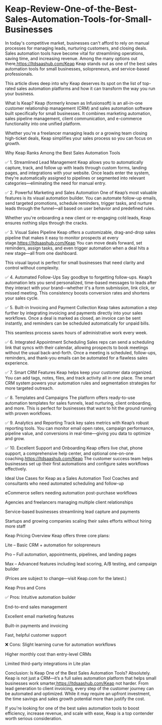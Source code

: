 # Keap-Review-One-of-the-Best-Sales-Automation-Tools-for-Small-Businesses


In today's competitive market, businesses can't afford to rely on manual processes for managing leads, nurturing customers, and closing deals. Sales automation tools have become vital for streamlining operations, saving time, and increasing revenue. Among the many options out there,https://ltdsaashub.com/Keap Keap stands out as one of the best sales automation tools for small businesses, solopreneurs, and service-based professionals.

This article dives deep into why Keap deserves its spot on the list of top-rated sales automation platforms and how it can transform the way you run your business.

What Is Keap?
Keap (formerly known as Infusionsoft) is an all-in-one customer relationship management (CRM) and sales automation software built specifically for small businesses. It combines marketing automation, sales pipeline management, client communication, and e-commerce functionality into one unified platform.

Whether you're a freelancer managing leads or a growing team closing high-ticket deals, Keap simplifies your sales process so you can focus on growth.

Why Keap Ranks Among the Best Sales Automation Tools

✅ 1. Streamlined Lead Management
Keap allows you to automatically capture, track, and follow up with leads through custom forms, landing pages, and integrations with your website. Once leads enter the system, they’re automatically assigned to pipelines or segmented into relevant categories—eliminating the need for manual entry.

✅ 2. Powerful Marketing and Sales Automation
One of Keap’s most valuable features is its visual automation builder. You can automate follow-up emails, send targeted promotions, schedule reminders, trigger tasks, and nurture leads through the funnel—all based on user behavior and predefined rules.

Whether you're onboarding a new client or re-engaging cold leads, Keap ensures nothing slips through the cracks.

✅ 3. Visual Sales Pipeline
Keap offers a customizable, drag-and-drop sales pipeline that makes it easy to monitor prospects at every stage.https://ltdsaashub.com/Keap You can move deals forward, set reminders, assign tasks, and even trigger automation when a deal hits a new stage—all from one dashboard.

This visual layout is perfect for small businesses that need clarity and control without complexity.

✅ 4. Automated Follow-Ups
Say goodbye to forgetting follow-ups. Keap’s automation lets you send personalized, time-based messages to leads after they interact with your brand—whether it's a form submission, link click, or missed meeting. This consistency boosts conversion rates and shortens your sales cycle.

✅ 5. Built-in Invoicing and Payment Collection
Keap takes automation a step further by integrating invoicing and payments directly into your sales workflows. Once a deal is marked as closed, an invoice can be sent instantly, and reminders can be scheduled automatically for unpaid bills.

This seamless process saves hours of administrative work every week.

✅ 6. Integrated Appointment Scheduling
Sales reps can send a scheduling link that syncs with their calendar, allowing prospects to book meetings without the usual back-and-forth. Once a meeting is scheduled, follow-ups, reminders, and thank-you emails can be automated for a flawless sales experience.

✅ 7. Smart CRM Features
Keap helps keep your customer data organized. You can add tags, notes, files, and track activity all in one place. The smart CRM system powers your automation rules and segmentation strategies for more targeted outreach.

✅ 8. Templates and Campaigns
The platform offers ready-to-use automation templates for sales funnels, lead nurturing, client onboarding, and more. This is perfect for businesses that want to hit the ground running with proven workflows.

✅ 9. Analytics and Reporting
Track key sales metrics with Keap’s robust reporting tools. You can monitor email open rates, campaign performance, pipeline value, and conversions in real-time—giving you data to optimize and grow.

✅ 10. Excellent Support and Onboarding
Keap offers live chat, phone support, a comprehensive help center, and optional one-on-one coaching.https://ltdsaashub.com/Keap The customer success team helps businesses set up their first automations and configure sales workflows effectively.

Ideal Use Cases for Keap as a Sales Automation Tool
Coaches and consultants who need automated scheduling and follow-up

eCommerce sellers needing automation post-purchase workflows

Agencies and freelancers managing multiple client relationships

Service-based businesses streamlining lead capture and payments

Startups and growing companies scaling their sales efforts without hiring more staff

Keap Pricing Overview
Keap offers three core plans:

Lite – Basic CRM + automation for solopreneurs

Pro – Full automation, appointments, pipelines, and landing pages

Max – Advanced features including lead scoring, A/B testing, and campaign builder

(Prices are subject to change—visit Keap.com for the latest.)

Keap Pros and Cons

✅ Pros:
Intuitive automation builder

End-to-end sales management

Excellent email marketing features

Built-in payments and invoicing

Fast, helpful customer support

❌ Cons:
Slight learning curve for automation workflows

Higher monthly cost than entry-level CRMs

Limited third-party integrations in Lite plan

Conclusion: Is Keap One of the Best Sales Automation Tools?
Absolutely. Keap is not just a CRM—it’s a full sales automation platform that helps small businesses work smarter,https://ltdsaashub.com/Keap not harder. From lead generation to client invoicing, every step of the customer journey can be automated and optimized. While it may require an upfront investment, the time savings and sales growth potential more than justify the cost.

If you're looking for one of the best sales automation tools to boost efficiency, increase revenue, and scale with ease, Keap is a top contender worth serious consideration.

